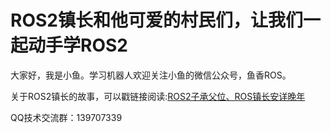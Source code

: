 # ROS2镇长和他可爱的村民们，让我们一起动手学ROS2

大家好，我是小鱼。学习机器人欢迎关注小鱼的微信公众号，鱼香ROS。

关于ROS2镇长的故事，可以戳链接阅读:[ROS2子承父位、ROS镇长安详晚年](https://zhuanlan.zhihu.com/p/392098574)



QQ技术交流群：139707339
